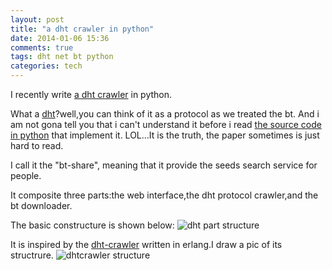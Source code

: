 ```yaml
---
layout: post
title: "a dht crawler in python"
date: 2014-01-06 15:36
comments: true
tags: dht net bt python
categories: tech
---
```


I recently write [a dht crawler][1] in python.

What a [dht][2]?well,you can think of it as a protocol as we treated the bt.
And i am not gona tell you that i can't understand it before i read [the source code in python][4] that implement it.
LOL...It is the truth, the paper sometimes is just hard to read.

I call it the "bt-share", meaning that it provide the seeds search service for people. <!--more-->

It composite three parts:the web interface,the dht protocol crawler,and the bt downloader.

The basic constructure is shown below:
<img src="/images/dht/mdht.png" alt="dht part structure"/>

It is inspired by the [dht-crawler][3] written in erlang.I draw a pic of its structrure.
<img src="/images/dht/dhtcrawler.png" alt="dhtcrawler structure"/>


[1]: https://github.com/zhkzyth/BT-Share
[2]: http://www.bittorrent.org/beps/bep_0005.html
[3]: https://github.com/kevinlynx/dhtcrawler
[4]: https://github.com/gsko/mdht
